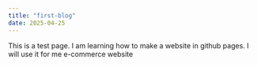 ```yaml
---
title: "first-blog"
date: 2025-04-25
---
```



This is a test page. I am learning how to make a website in github pages. I will use it for me e-commerce website
